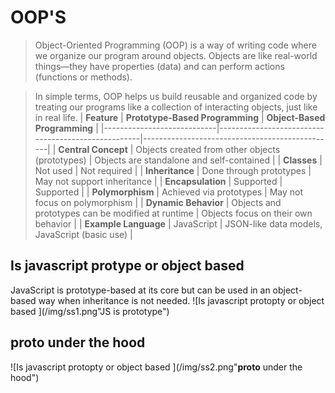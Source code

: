 # OOP'S
> Object-Oriented Programming (OOP) is a way of writing code where we organize our program around objects. Objects are like real-world things—they have properties (data) and can perform actions (functions or methods). 

> In simple terms, OOP helps us build reusable and organized code by treating our programs like a collection of interacting objects, just like in real life.
| **Feature**                | **Prototype-Based Programming**                     | **Object-Based Programming**                    |
|----------------------------|----------------------------------------------------|------------------------------------------------|
| **Central Concept**        | Objects created from other objects (prototypes)   | Objects are standalone and self-contained      |
| **Classes**                | Not used                                          | Not required                                   |
| **Inheritance**            | Done through prototypes                           | May not support inheritance                   |
| **Encapsulation**          | Supported                                         | Supported                                     |
| **Polymorphism**           | Achieved via prototypes                           | May not focus on polymorphism                 |
| **Dynamic Behavior**       | Objects and prototypes can be modified at runtime | Objects focus on their own behavior           |
| **Example Language**       | JavaScript                                        | JSON-like data models, JavaScript (basic use) |


## Is javascript protype or object based 
JavaScript is prototype-based at its core but can be used in an object-based way when inheritance is not needed.
![Is javascript protopty or object based ](/img/ss1.png"JS is prototype")

## __proto__ under the hood
![Is javascript protopty or object based ](/img/ss2.png"__proto__ under the hood")